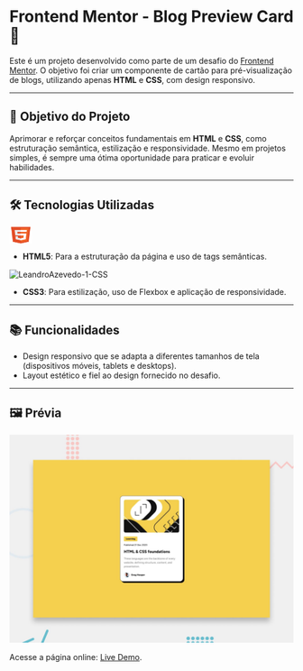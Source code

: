 # Frontend Mentor - Blog Preview Card 📰

Este é um projeto desenvolvido como parte de um desafio do [Frontend Mentor](https://www.frontendmentor.io). O objetivo foi criar um componente de cartão para pré-visualização de blogs, utilizando apenas **HTML** e **CSS**, com design responsivo.

---

## 🎯 Objetivo do Projeto

Aprimorar e reforçar conceitos fundamentais em **HTML** e **CSS**, como estruturação semântica, estilização e responsividade. Mesmo em projetos simples, é sempre uma ótima oportunidade para praticar e evoluir habilidades.

---

## 🛠️ Tecnologias Utilizadas

<img align="center" alt="LeandroAzevedo-1-HTML" height="30" width="40" src="https://raw.githubusercontent.com/devicons/devicon/master/icons/html5/html5-original.svg">

- **HTML5**: Para a estruturação da página e uso de tags semânticas.

<img align="center" alt="LeandroAzevedo-1-CSS" height="30" width="40" src="https://cdn.jsdelivr.net/gh/devicons/devicon/icons/css3/css3-original.svg">


- **CSS3**: Para estilização, uso de Flexbox e aplicação de responsividade.

---

## 📚 Funcionalidades

- Design responsivo que se adapta a diferentes tamanhos de tela (dispositivos móveis, tablets e desktops).
- Layout estético e fiel ao design fornecido no desafio.

---
## 🖼️ Prévia
<img src="./design/preview.jpg">

Acesse a página online: [Live Demo](https://leandroazevedo-1.github.io/blog-preview-card/).
